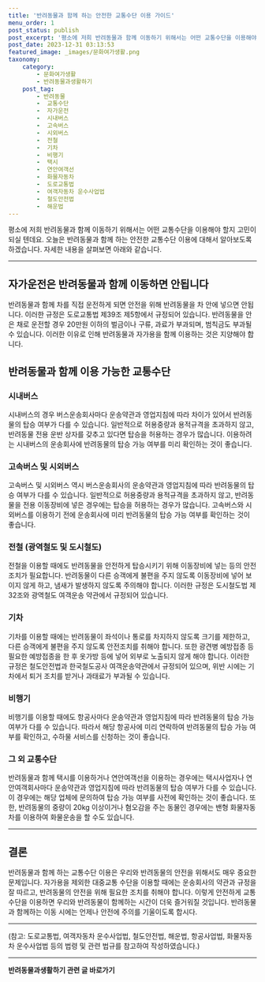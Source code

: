 ```yaml
---
title: '반려동물과 함께 하는 안전한 교통수단 이용 가이드'
menu_order: 1
post_status: publish
post_excerpt: '평소에 저희 반려동물과 함께 이동하기 위해서는 어떤 교통수단을 이용해야 할지 고민이 되실 텐데요. 오늘은 반려동물과 함께 하는 안전한 교통수단 이용에 대해서 알아보도록 하겠습니다. 자세한 내용을 살펴보면 아래와 같습니다.'
post_date: 2023-12-31 03:13:53
featured_image: _images/문화여가생활.png
taxonomy:
    category:
        - 문화여가생활
        - 반려동물과생활하기
    post_tag:
        - 반려동물
        -  교통수단
        -  자가운전
        -  시내버스
        -  고속버스
        -  시외버스
        -  전철
        -  기차
        -  비행기
        -  택시
        -  연안여객선
        -  화물자동차
        -  도로교통법
        -  여객자동차 운수사업법
        -  철도안전법
        -  해운법
---
```



평소에 저희 반려동물과 함께 이동하기 위해서는 어떤 교통수단을 이용해야 할지 고민이 되실 텐데요. 오늘은 반려동물과 함께 하는 안전한 교통수단 이용에 대해서 알아보도록 하겠습니다. 자세한 내용을 살펴보면 아래와 같습니다.

---

## 자가운전은 반려동물과 함께 이동하면 안됩니다

반려동물과 함께 차를 직접 운전하게 되면 안전을 위해 반려동물을 차 안에 넣으면 안됩니다. 이러한 규정은 도로교통법 제39조 제5항에서 규정되어 있습니다. 반려동물을 안은 채로 운전할 경우 20만원 이하의 벌금이나 구류, 과료가 부과되며, 범칙금도 부과될 수 있습니다. 이러한 이유로 인해 반려동물과 자가용을 함께 이용하는 것은 지양해야 합니다.

## 반려동물과 함께 이용 가능한 교통수단

### 시내버스

시내버스의 경우 버스운송회사마다 운송약관과 영업지침에 따라 차이가 있어서 반려동물의 탑승 여부가 다를 수 있습니다. 일반적으로 허용중량과 용적규격을 초과하지 않고, 반려동물 전용 운반 상자를 갖추고 있다면 탑승을 허용하는 경우가 많습니다. 이용하려는 시내버스의 운송회사에 반려동물의 탑승 가능 여부를 미리 확인하는 것이 좋습니다.

### 고속버스 및 시외버스

고속버스 및 시외버스 역시 버스운송회사의 운송약관과 영업지침에 따라 반려동물의 탑승 여부가 다를 수 있습니다. 일반적으로 허용중량과 용적규격을 초과하지 않고, 반려동물을 전용 이동장비에 넣은 경우에는 탑승을 허용하는 경우가 많습니다. 고속버스와 시외버스를 이용하기 전에 운송회사에 미리 반려동물의 탑승 가능 여부를 확인하는 것이 좋습니다.

### 전철 (광역철도 및 도시철도)

전철을 이용할 때에도 반려동물을 안전하게 탑승시키기 위해 이동장비에 넣는 등의 안전조치가 필요합니다. 반려동물이 다른 승객에게 불편을 주지 않도록 이동장비에 넣어 보이지 않게 하고, 냄새가 발생하지 않도록 주의해야 합니다. 이러한 규정은 도시철도법 제32조와 광역철도 여객운송 약관에서 규정되어 있습니다.

### 기차

기차를 이용할 때에는 반려동물이 좌석이나 통로를 차지하지 않도록 크기를 제한하고, 다른 승객에게 불편을 주지 않도록 안전조치를 취해야 합니다. 또한 광견병 예방접종 등 필요한 예방접종을 한 후 옷가방 등에 넣어 외부로 노출되지 않게 해야 합니다. 이러한 규정은 철도안전법과 한국철도공사 여객운송약관에서 규정되어 있으며, 위반 시에는 기차에서 퇴거 조치를 받거나 과태료가 부과될 수 있습니다.

### 비행기

비행기를 이용할 때에도 항공사마다 운송약관과 영업지침에 따라 반려동물의 탑승 가능 여부가 다를 수 있습니다. 따라서 해당 항공사에 미리 연락하여 반려동물의 탑승 가능 여부를 확인하고, 수하물 서비스를 신청하는 것이 좋습니다.

### 그 외 교통수단

반려동물과 함께 택시를 이용하거나 연안여객선을 이용하는 경우에는 택시사업자나 연안여객회사마다 운송약관과 영업지침에 따라 반려동물의 탑승 여부가 다를 수 있습니다. 이 경우에는 해당 업체에 문의하여 탑승 가능 여부를 사전에 확인하는 것이 좋습니다. 또한, 반려동물의 중량이 20kg 이상이거나 혐오감을 주는 동물인 경우에는 밴형 화물자동차를 이용하여 화물운송을 할 수도 있습니다.

---

## 결론

반려동물과 함께 하는 교통수단 이용은 우리와 반려동물의 안전을 위해서도 매우 중요한 문제입니다. 자가용을 제외한 대중교통 수단을 이용할 때에는 운송회사의 약관과 규정을 잘 따르고, 반려동물의 안전을 위해 필요한 조치를 취해야 합니다. 이렇게 안전하게 교통수단을 이용하면 우리와 반려동물이 함께하는 시간이 더욱 즐거워질 것입니다. 반려동물과 함께하는 이동 시에는 언제나 안전에 주의를 기울이도록 합시다.

---
(참고: 도로교통법, 여객자동차 운수사업법, 철도안전법, 해운법, 항공사업법, 화물자동차 운수사업법 등의 법령 및 관련 법규를 참고하여 작성하였습니다.)
<!-- wp:separator -->
<hr class="wp-block-separator has-alpha-channel-opacity"/>
<!-- /wp:separator -->

<!-- wp:group {"backgroundColor":"base","layout":{"type":"constrained"}} -->
<div class="wp-block-group has-base-background-color has-background"><!-- wp:paragraph {"align":"center","fontSize":"medium"} -->
<p class="has-text-align-center has-large-font-size"><strong>반려동물과생활하기 관련 글 바로가기</strong></p>
<!-- /wp:paragraph -->


<!-- wp:latest-posts
{"categories":[{"id":16383,"count":19,"description":"","link":"https://uknowlaw.com/category/%eb%b0%98%eb%a0%a4%eb%8f%99%eb%ac%bc%ea%b3%bc%ec%83%9d%ed%99%9c%ed%95%98%ea%b8%b0/","name":"반려동물과생활하기","slug":"반려동물과생활하기","taxonomy":"category","parent":0,"meta":[],"_links":{"self":[{"href":"https://uknowlaw.com/wp-json/wp/v2/categories/16383"}],"collection":[{"href":"https://uknowlaw.com/wp-json/wp/v2/categories"}],"about":[{"href":"https://uknowlaw.com/wp-json/wp/v2/taxonomies/category"}],"wp:post_type":[{"href":"https://uknowlaw.com/wp-json/wp/v2/posts?categories=16383"}],"curies":[{"name":"wp","href":"https://api.w.org/{rel}","templated":true}]}}],"postsToShow":100,"excerptLength":28,"postLayout":"grid","columns":2,"featuredImageAlign":"left","featuredImageSizeSlug":"large","fontSize":"small"} /--></div>
<!-- /wp:group -->